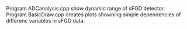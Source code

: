 Program ADCanalysis.cpp show dynamic range of sFGD detector. <br/>
Program BasicDraw.cpp creates plots showning simple dependencies of differenc variables in sFGD data.
